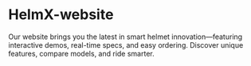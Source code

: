 # HelmX-website
Our website brings you the latest in smart helmet innovation—featuring interactive demos, real-time specs, and easy ordering. Discover unique features, compare models, and ride smarter.
